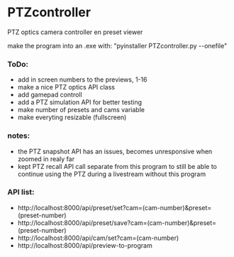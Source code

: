 # PTZcontroller
PTZ optics camera controller en preset viewer

make the program into an .exe with: "pyinstaller PTZcontroller.py --onefile"

### ToDo:
- add in screen numbers to the previews, 1-16
- make a nice PTZ optics API class
- add gamepad controll
- add a PTZ simulation API for better testing
- make number of presets and cams variable
- make everyting resizable (fullscreen)

### notes:
- the PTZ snapshot API has an issues, becomes unresponsive when zoomed in realy far
- kept PTZ recall API call separate from this program to still be able to continue using the PTZ during a livestream without this program

### API list:
- http://localhost:8000/api/preset/set?cam=(cam-number)&preset=(preset-number)
- http://localhost:8000/api/preset/save?cam=(cam-number)&preset=(preset-number)
- http://localhost:8000/api/cam/set?cam=(cam-number)
- http://localhost:8000/api/preview-to-program